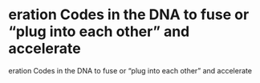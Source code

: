 # eration Codes in the DNA to fuse or “plug into each other” and accelerate

eration Codes in the DNA to fuse or “plug into each other” and accelerate